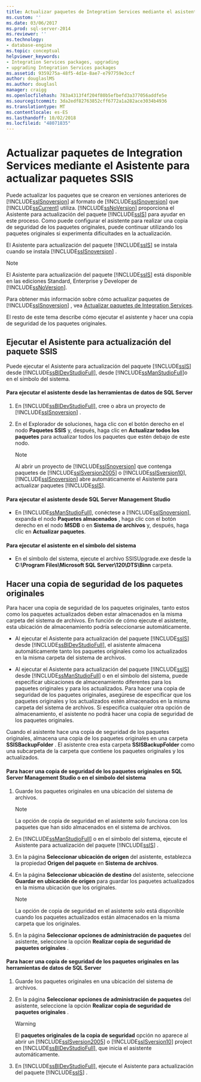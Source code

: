 ```yaml
---
title: Actualizar paquetes de Integration Services mediante el asistente para actualizar paquetes SSIS | Microsoft Docs
ms.custom: ''
ms.date: 03/06/2017
ms.prod: sql-server-2014
ms.reviewer: ''
ms.technology:
- database-engine
ms.topic: conceptual
helpviewer_keywords:
- Integration Services packages, upgrading
- upgrading Integration Services packages
ms.assetid: 9359275a-48f5-4d1e-8ae7-e797759e3ccf
author: douglaslMS
ms.author: douglasl
manager: craigg
ms.openlocfilehash: 783a4313f4f204f80b5efbefd3a377056addfe5e
ms.sourcegitcommit: 3da2edf82763852cff6772a1a282ace3034b4936
ms.translationtype: MT
ms.contentlocale: es-ES
ms.lasthandoff: 10/02/2018
ms.locfileid: "48071835"
---
```

# <a name="upgrade-integration-services-packages-using-the-ssis-package-upgrade-wizard"></a>Actualizar paquetes de Integration Services mediante el Asistente para actualizar paquetes SSIS
  Puede actualizar los paquetes que se crearon en versiones anteriores de [!INCLUDE[ssISnoversion](../../includes/ssisnoversion-md.md)] al formato de [!INCLUDE[ssISnoversion](../../includes/ssisnoversion-md.md)] que [!INCLUDE[ssCurrent](../../includes/sscurrent-md.md)] utiliza. [!INCLUDE[ssNoVersion](../../includes/ssnoversion-md.md)] proporciona el Asistente para actualización del paquete [!INCLUDE[ssIS](../../includes/ssis-md.md)] para ayudar en este proceso. Como puede configurar el asistente para realizar una copia de seguridad de los paquetes originales, puede continuar utilizando los paquetes originales si experimenta dificultades en la actualización.  
  
 El Asistente para actualización del paquete [!INCLUDE[ssIS](../../includes/ssis-md.md)] se instala cuando se instala [!INCLUDE[ssISnoversion](../../includes/ssisnoversion-md.md)] .  
  
> [!NOTE]  
>  El Asistente para actualización del paquete [!INCLUDE[ssIS](../../includes/ssis-md.md)] está disponible en las ediciones Standard, Enterprise y Developer de [!INCLUDE[ssNoVersion](../../includes/ssnoversion-md.md)].  
  
 Para obtener más información sobre cómo actualizar paquetes de [!INCLUDE[ssISnoversion](../../includes/ssisnoversion-md.md)] , vea [Actualizar paquetes de Integration Services](upgrade-integration-services-packages.md).  
  
 El resto de este tema describe cómo ejecutar el asistente y hacer una copia de seguridad de los paquetes originales.  
  
## <a name="running-the-ssis-package-upgrade-wizard"></a>Ejecutar el Asistente para actualización del paquete SSIS  
 Puede ejecutar el Asistente para actualización del paquete [!INCLUDE[ssIS](../../includes/ssis-md.md)] desde [!INCLUDE[ssBIDevStudioFull](../../includes/ssbidevstudiofull-md.md)], desde [!INCLUDE[ssManStudioFull](../../includes/ssmanstudiofull-md.md)]o en el símbolo del sistema.  
  
#### <a name="to-run-the-wizard-from-sql-server-data-tools"></a>Para ejecutar el asistente desde las herramientas de datos de SQL Server  
  
1.  En [!INCLUDE[ssBIDevStudioFull](../../includes/ssbidevstudiofull-md.md)], cree o abra un proyecto de [!INCLUDE[ssISnoversion](../../includes/ssisnoversion-md.md)] .  
  
2.  En el Explorador de soluciones, haga clic con el botón derecho en el nodo **Paquetes SSIS** y, después, haga clic en **Actualizar todos los paquetes** para actualizar todos los paquetes que estén debajo de este nodo.  
  
    > [!NOTE]  
    >  Al abrir un proyecto de [!INCLUDE[ssISnoversion](../../includes/ssisnoversion-md.md)] que contenga paquetes de [!INCLUDE[ssISversion2005](../../includes/ssisversion2005-md.md)] o [!INCLUDE[ssISversion10](../../includes/ssisversion10-md.md)], [!INCLUDE[ssISnoversion](../../includes/ssisnoversion-md.md)] abre automáticamente el Asistente para actualizar paquetes [!INCLUDE[ssIS](../../includes/ssis-md.md)].  
  
#### <a name="to-run-the-wizard-from-sql-server-management-studio"></a>Para ejecutar el asistente desde SQL Server Management Studio  
  
-   En [!INCLUDE[ssManStudioFull](../../includes/ssmanstudiofull-md.md)], conéctese a [!INCLUDE[ssISnoversion](../../includes/ssisnoversion-md.md)], expanda el nodo **Paquetes almacenados** , haga clic con el botón derecho en el nodo **MSDB** o en **Sistema de archivos** y, después, haga clic en **Actualizar paquetes**.  
  
#### <a name="to-run-the-wizard-at-the-command-prompt"></a>Para ejecutar el asistente en el símbolo del sistema  
  
-   En el símbolo del sistema, ejecute el archivo SSISUpgrade.exe desde la **C:\Program Files\Microsoft SQL Server\120\DTS\Binn** carpeta.  
  
## <a name="backing-up-the-original-packages"></a>Hacer una copia de seguridad de los paquetes originales  
 Para hacer una copia de seguridad de los paquetes originales, tanto estos como los paquetes actualizados deben estar almacenados en la misma carpeta del sistema de archivos. En función de cómo ejecute el asistente, esta ubicación de almacenamiento podría seleccionarse automáticamente.  
  
-   Al ejecutar el Asistente para actualización del paquete [!INCLUDE[ssIS](../../includes/ssis-md.md)] desde [!INCLUDE[ssBIDevStudioFull](../../includes/ssbidevstudiofull-md.md)], el asistente almacena automáticamente tanto los paquetes originales como los actualizados en la misma carpeta del sistema de archivos.  
  
-   Al ejecutar el Asistente para actualización del paquete [!INCLUDE[ssIS](../../includes/ssis-md.md)] desde [!INCLUDE[ssManStudioFull](../../includes/ssmanstudiofull-md.md)] o en el símbolo del sistema, puede especificar ubicaciones de almacenamiento diferentes para los paquetes originales y para los actualizados. Para hacer una copia de seguridad de los paquetes originales, asegúrese de especificar que los paquetes originales y los actualizados estén almacenados en la misma carpeta del sistema de archivos. Si especifica cualquier otra opción de almacenamiento, el asistente no podrá hacer una copia de seguridad de los paquetes originales.  
  
 Cuando el asistente hace una copia de seguridad de los paquetes originales, almacena una copia de los paquetes originales en una carpeta **SSISBackupFolder** . El asistente crea esta carpeta **SSISBackupFolder** como una subcarpeta de la carpeta que contiene los paquetes originales y los actualizados.  
  
#### <a name="to-back-up-the-original-packages-in-sql-server-management-studio-or-at-the-command-prompt"></a>Para hacer una copia de seguridad de los paquetes originales en SQL Server Management Studio o en el símbolo del sistema  
  
1.  Guarde los paquetes originales en una ubicación del sistema de archivos.  
  
    > [!NOTE]  
    >  La opción de copia de seguridad en el asistente solo funciona con los paquetes que han sido almacenados en el sistema de archivos.  
  
2.  En [!INCLUDE[ssManStudioFull](../../includes/ssmanstudiofull-md.md)] o en el símbolo del sistema, ejecute el Asistente para actualización del paquete [!INCLUDE[ssIS](../../includes/ssis-md.md)] .  
  
3.  En la página **Seleccionar ubicación de origen** del asistente, establezca la propiedad **Origen del paquete** en **Sistema de archivos**.  
  
4.  En la página **Seleccionar ubicación de destino** del asistente, seleccione **Guardar en ubicación de origen** para guardar los paquetes actualizados en la misma ubicación que los originales.  
  
    > [!NOTE]  
    >  La opción de copia de seguridad en el asistente solo está disponible cuando los paquetes actualizados están almacenados en la misma carpeta que los originales.  
  
5.  En la página **Seleccionar opciones de administración de paquetes** del asistente, seleccione la opción **Realizar copia de seguridad de paquetes originales** .  
  
#### <a name="to-back-up-the-original-packages-in-sql-server-data-tools"></a>Para hacer una copia de seguridad de los paquetes originales en las herramientas de datos de SQL Server  
  
1.  Guarde los paquetes originales en una ubicación del sistema de archivos.  
  
2.  En la página **Seleccionar opciones de administración de paquetes** del asistente, seleccione la opción **Realizar copia de seguridad de paquetes originales** .  
  
    > [!WARNING]  
    >  El **paquetes originales de la copia de seguridad** opción no aparece al abrir un [!INCLUDE[ssISversion2005](../../includes/ssisversion2005-md.md)] o [!INCLUDE[ssISversion10](../../includes/ssisversion10-md.md)] project en [!INCLUDE[ssBIDevStudioFull](../../includes/ssbidevstudiofull-md.md)], que inicia el asistente automáticamente.  
  
3.  En [!INCLUDE[ssBIDevStudioFull](../../includes/ssbidevstudiofull-md.md)], ejecute el Asistente para actualización del paquete [!INCLUDE[ssIS](../../includes/ssis-md.md)] .  
  
  
